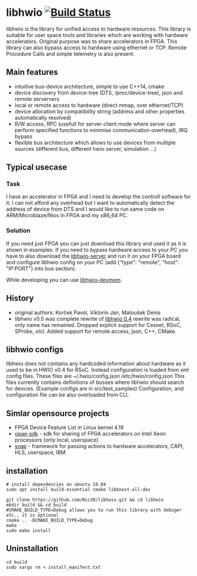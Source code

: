 # libhwio [![Build Status](https://travis-ci.org/srouquette/kodama.svg)](https://travis-ci.org/srouquette/kodama)

libhwio is the library for unified access to hardware resources. This library is suitable for user space tools and libraries which are working with hardware accelerators. Original purpose was to share accelerators in FPGA. This library can also bypass access to hardware using ethernet or TCP. Remote Procedure Calls and simple telemetry is also present.


## Main features

* intuitive bus-device architecture, simple to use C++14, cmake
* device discovery from device-tree (DTS, /proc/device-tree), json and remote serververs
* local or remote access to hardware (direct mmap, over ethernet/TCP)
* device allocation by compatibility string (address and other properties automatically resolved)
* R/W access, RPC (usefull for server-client mode where server can perform specified functions to minimise communication overhead), IRQ bypass 
* flexible bus architecture which allows to use devices from multiple sources (different bus, different hwio server, simulation ...)

## Typical usecase

### Task

I have an accelerator in FPGA and I need to develop the controll software for it. I can not afford any overhead but I want to automatically detect the address of device from DTS and I would like to run same code on ARM/Microblaze/Nios in FPGA and my x86_64 PC.

### Solution

If you need just FPGA you can just download this library and used it as it is shown in examples.
If you need to bypass hardware access to your PC you have to also download the [libhwio-server](https://github.com/Nic30/libhwio-server) and run it on your FPGA board and configure libhwio config on your PC (add 	{"type": "remote", "host": "IP:PORT"} into bus section).

While developing you can use [libhwio-devmem](https://github.com/Nic30/libhwio-devmem).


## History

* original authors: Korček Pavol, Viktorin Jan, Matoušek Denis
* libhwio v0.5 was complete rewrite of [libhwio 0.4](http://www.fit.vutbr.cz/research/view_product.php?id=274) rewrite was radical, only name has remained. Dropped explicit support for Cesnet, RSoC, SProbe, xtcl. Added support for remote access, json, C++, CMake.



## libhwio configs

libhwio does not contains any hardcoded information about hardware as it used to be in HWIO v0.4 for RSoC.
Instead configuration is loaded from xml config files.
These files are ~/.hwio/config.json /etc/hwio/config.json
This files currently contains definitions of busses where libhwio should search for devices.
(Example configs are in src/test_samples) Configuration, and configuration file can be also overloaded from CLI.


## Simlar opensource projects

* FPGA Device Feature List in Linux kernel 4.19
* [opae-sdk](https://github.com/OPAE/opae-sdk) - sdk for sharing of FPGA accelerators on Intel Xeon processors (only local, userspace)
* [snap](https://github.com/open-power/snap) - framework for passing actions to hardware accelerators, CAPI, HLS, userspace, IBM


## installation
```
# install dependencies on ubuntu 18.04
sudo apt install build-essential cmake libboost-all-dev

git clone https://github.com/Nic30/libhwio.git && cd libhwio 
mkdir build && cd build
#CMAKE_BUILD_TYPE=Debug allows you to run this library with debuger etc., it is optional
cmake .. -DCMAKE_BUILD_TYPE=Debug 
make
sudo make install
```

## Uninstallation
```
cd build
sudo xargs rm < install_manifest.txt
```



